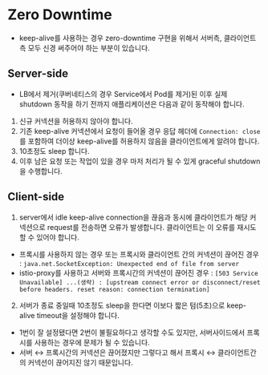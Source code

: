 # Zero Downtime

* keep-alive를 사용하는 경우 zero-downtime 구현을 위해서 서버측, 클라이언트측 모두 신경 써주어야 하는 부분이 있습니다.

## Server-side

* LB에서 제거(쿠버네티스의 경우 Service에서 Pod를 제거)된 이후 실제 shutdown 동작을 하기 전까지 애플리케이션은 다음과 같이 동작해야 합니다.

1. 신규 커넥션을 허용하지 않아야 합니다.
2. 기존 keep-alive 커넥션에서 요청이 들어올 경우 응답 헤더에 `Connection: close` 를 포함하여 더이상 keep-alive를 허용하지 않음을 클라이언트에게 알려야 합니다.
3. 10초정도 sleep 합니다.
4. 이후 남은 요청 또는 작업이 있을 경우 마저 처리가 될 수 있게 graceful shutdown을 수행합니다.

## Client-side

1. server에서 idle keep-alive connection을 끊음과 동시에 클라이언트가 해당 커넥션으로 request를 전송하면 오류가 발생합니다. 클라이언트는 이 오류를 재시도할 수 있어야 합니다.
  * 프록시를 사용하지 않는 경우 또는 프록시와 클라이언트 간의 커넥션이 끊어진 경우 : `java.net.SocketException: Unexpected end of file from server`
  * istio-proxy를 사용하고 서버와 프록시간의 커넥션이 끊어진 경우 : `[503 Service Unavailable] ...(생략) : [upstream connect error or disconnect/reset before headers. reset reason: connection termination]`
2. 서버가 종료 중일때 10초정도 sleep을 한다면 이보다 짧은 텀(5초)으로 keep-alive timeout을 설정해야 합니다.
  * 1번이 잘 설정됐다면 2번이 불필요하다고 생각할 수도 있지만, 서버사이드에서 프록시를 사용하는 경우에 문제가 될 수 있습니다.
  * 서버 ↔ 프록시간의 커넥션은 끊어졌지만 그렇다고 해서 프록시 ↔ 클라이언트간의 커넥션이 끊어지진 않기 때문입니다.
